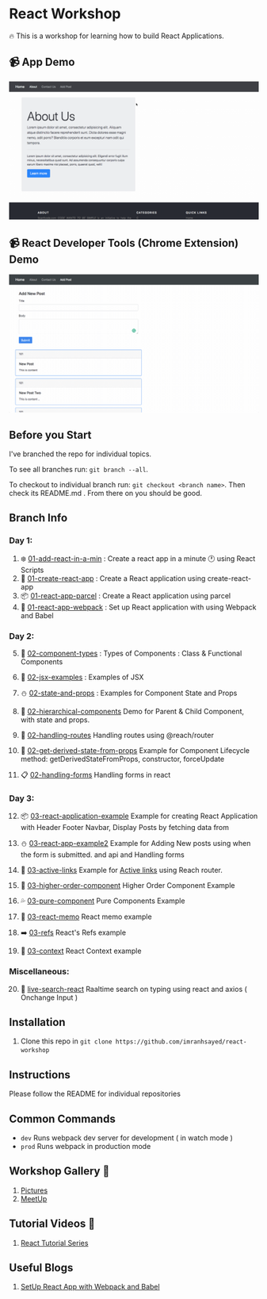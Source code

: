 # React Workshop

:fire: This is a workshop for learning how to build React Applications.

## :video_camera: App Demo
![](Handling-forms.gif)

## :video_camera: React Developer Tools (Chrome Extension) Demo
![](React-Chrome-Extension.gif)

## Before you Start
I've branched the repo for individual topics.

To see all branches run: `git branch --all`.

To checkout to individual branch run: `git checkout <branch name>`. Then check its README.md .
 From there on you should be good.


## Branch Info

### Day 1:
1. :snowflake: [01-add-react-in-a-min](https://github.com/imranhsayed/react-workshop/tree/01-add-react-in-a-min) : Create a react app in a minute :clock1: using React Scripts
2. :rocket: [01-create-react-app](https://github.com/imranhsayed/react-workshop/tree/01-create-react-app) : Create a React application using create-react-app
3. :package: [01-react-app-parcel](https://github.com/imranhsayed/react-workshop/tree/01-react-app-parcel) : Create a React application using parcel
4. :gift: [01-react-app-webpack](https://github.com/imranhsayed/react-workshop/tree/01-react-app-webpack) :  Set up React application with using Webpack and Babel

### Day 2:
5. :tanabata_tree: [02-component-types](https://github.com/imranhsayed/react-workshop/tree/02-component-types) : Types of Components : Class & Functional Components
6. :dizzy: [02-jsx-examples](https://github.com/imranhsayed/react-workshop/tree/02-jsx-examples) : Examples of JSX
7. :snowman: [02-state-and-props](https://github.com/imranhsayed/react-workshop/tree/02-state-and-props) : Examples for Component State and Props
8. :ear_of_rice: [02-hierarchical-components](https://github.com/imranhsayed/react-workshop/tree/02-hierarchical-components) Demo for Parent & Child Component, with state and props.
9. :crossed_flags: [02-handling-routes](https://github.com/imranhsayed/react-workshop/tree/02-handling-routes) Handling routes using @reach/router
10. :ear_of_rice: [02-get-derived-state-from-props](https://github.com/imranhsayed/react-workshop/tree/02-get-derived-state-from-props) Example for Component Lifecycle method: getDerivedStateFromProps, constructor, forceUpdate

11. :clipboard: [02-handling-forms](https://github.com/imranhsayed/react-workshop/tree/02-handle-forms) Handling forms in react

### Day 3:
12. :package: [03-react-application-example](https://github.com/imranhsayed/react-workshop/tree/03-react-application-example) Example for creating React Application with Header Footer Navbar, Display Posts by fetching data from 
13. :snowman: [03-react-app-example2](https://github.com/imranhsayed/react-workshop/tree/03-react-app-example2) Example for Adding New posts using when the form is submitted.                                                                                                                        and api and Handling forms
14. :dizzy: [03-active-links](https://github.com/imranhsayed/react-workshop/tree/03-active-links) Example for [Active links](https://reach.tech/router/example/active-links) using Reach router.
                                                                                                                              
15. :evergreen_tree: [03-higher-order-component](https://github.com/imranhsayed/react-workshop/tree/03-higher-order-component) Higher Order Component Example 
16. :sweat_drops: [03-pure-component](https://github.com/imranhsayed/react-workshop/tree/03-pure-components) Pure Components Example
17. :memo: [03-react-memo](https://github.com/imranhsayed/react-workshop/tree/03-react-memo) React memo example
18. :arrow_right: [03-refs](https://github.com/imranhsayed/react-workshop/tree/03-refs) React's Refs example
19. :palm_tree: [03-context](https://github.com/imranhsayed/react-workshop/tree/03-context) React Context example

### Miscellaneous:
20. :mag_right: [live-search-react](https://github.com/imranhsayed/react-workshop/tree/live-search-react) Raaltime search on typing using react and axios ( Onchange Input )

## Installation

1. Clone this repo in `git clone https://github.com/imranhsayed/react-workshop`

## Instructions

Please follow the README for individual repositories

## Common Commands

- `dev` Runs webpack dev server for development ( in watch mode )
- `prod` Runs webpack in production mode

## Workshop Gallery :sunrise_over_mountains:
1. [Pictures](https://twitter.com/imranhsayed/status/1125435733106237441)
2. [MeetUp](https://www.meetup.com/PuneJS/)

## Tutorial Videos :movie_camera:
1. [React Tutorial Series](https://youtu.be/M-Aw4p0pWwg)

## Useful Blogs

1. [SetUp React App with Webpack and Babel](https://medium.com/@imranhsayed/set-up-react-app-with-webpack-webpack-dev-server-and-babel-from-scratch-df398174446d)

